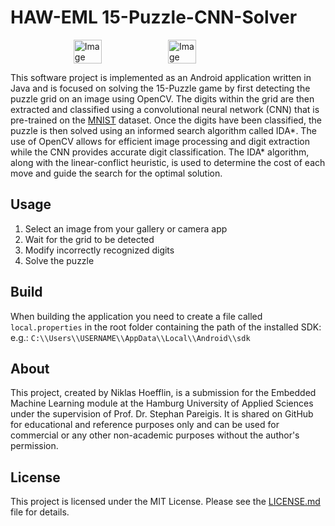 # HAW-EML 15-Puzzle-CNN-Solver
<div style="display:flex; justify-content:center;">
  <img src="https://github.com/itakurah/HAW-EML-15-Puzzle-CNN-Solver/blob/main/app1.jpg" alt="Image" style="width:30%; height:auto;">
  <img src="https://github.com/itakurah/HAW-EML-15-Puzzle-CNN-Solver/blob/main/app2.jpg" alt="Image" style="width:30%; height:auto;">
</div>


This software project is implemented as an Android application written in Java and is focused on solving the 15-Puzzle game by first detecting the puzzle grid on an image using OpenCV. The digits within the grid are then extracted and classified using a convolutional neural network (CNN) that is pre-trained on the [MNIST](http://yann.lecun.com/exdb/mnist/) dataset. Once the digits have been classified, the puzzle is then solved using an informed search algorithm called IDA*. The use of OpenCV allows for efficient image processing and digit extraction while the CNN provides accurate digit classification. The IDA* algorithm, along with the linear-conflict heuristic, is used to determine the cost of each move and guide the search for the optimal solution.
## Usage
1. Select an image from your gallery or camera app
2. Wait for the grid to be detected
3. Modify incorrectly recognized digits
4. Solve the puzzle

## Build
When building the application you need to create a file called `local.properties` in the root folder containing the path of the installed SDK:
e.g.: `C:\\Users\\USERNAME\\AppData\\Local\\Android\\sdk`
## About
This project, created by Niklas Hoefflin, is a submission for the Embedded Machine Learning module at the Hamburg University of Applied Sciences under the supervision of Prof. Dr. Stephan Pareigis. It is shared on GitHub for educational and reference purposes only and can be used for commercial or any other non-academic purposes without the author's permission.
## License
This project is licensed under the MIT License. Please see the [LICENSE.md](https://github.com/itakurah/HAW-EML-15-Puzzle-CNN-Solver/blob/main/LICENSE) file for details.

